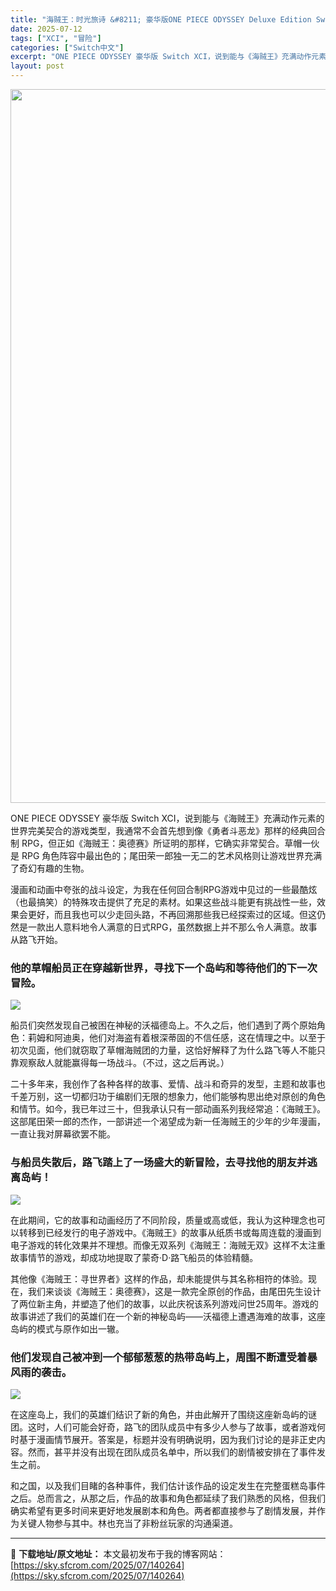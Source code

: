 ```yaml
---
title: "海贼王：时光旅诗 &#8211; 豪华版ONE PIECE ODYSSEY Deluxe Edition Switch XCI中文"
date: 2025-07-12
tags: ["XCI", "冒险"]
categories: ["Switch中文"]
excerpt: "ONE PIECE ODYSSEY 豪华版 Switch XCI，说到能与《海贼王》充满动作元素的世界完美契合的游戏类型，我通常不会首先想到像《勇者斗恶龙》那样的经典回合制 RPG，但正如《海贼王：奥德赛》所证明的那样，它确实非常契合。草帽一伙是 RPG 角色阵容中最出色的；尾田荣一郎独一无二的艺术&hellip;"
layout: post
---
```


<img class="aligncenter size-full wp-image-140265" src="https://sky.sfcrom.com/wp-content/uploads/2025/07/2025071212055518.webp" alt="" width="700" height="1142" />

ONE PIECE ODYSSEY 豪华版 Switch XCI，说到能与《海贼王》充满动作元素的世界完美契合的游戏类型，我通常不会首先想到像《勇者斗恶龙》那样的经典回合制 RPG，但正如《海贼王：奥德赛》所证明的那样，它确实非常契合。草帽一伙是 RPG 角色阵容中最出色的；尾田荣一郎独一无二的艺术风格则让游戏世界充满了奇幻有趣的生物。

漫画和动画中夸张的战斗设定，为我在任何回合制RPG游戏中见过的一些最酷炫（也最搞笑）的特殊攻击提供了充足的素材。如果这些战斗能更有挑战性一些，效果会更好，而且我也可以少走回头路，不再回溯那些我已经探索过的区域。但这仍然是一款出人意料地令人满意的日式RPG，虽然数据上并不那么令人满意。故事从路飞开始。
<h3>他的草帽船员正在穿越新世界，寻找下一个岛屿和等待他们的下一次冒险。</h3>
<img src="https://img-eshop.cdn.nintendo.net/i/21162968399081927eb60523ad95f2990fbecfe8df1632ef5261f732830cf1d0.jpg?w=1000" />

船员们突然发现自己被困在神秘的沃福德岛上。不久之后，他们遇到了两个原始角色：莉姆和阿迪奥，他们对海盗有着根深蒂固的不信任感，这在情理之中。以至于初次见面，他们就窃取了草帽海贼团的力量，这恰好解释了为什么路飞等人不能只靠观察敌人就能赢得每一场战斗。（不过，这之后再说。）

二十多年来，我创作了各种各样的故事、爱情、战斗和奇异的发型，主题和故事也千差万别，这一切都归功于编剧们无限的想象力，他们能够构思出绝对原创的角色和情节。如今，我已年过三十，但我承认只有一部动画系列我经常追：《海贼王》。这部尾田荣一郎的杰作，一部讲述一个渴望成为新一任海贼王的少年的少年漫画，一直让我对屏幕欲罢不能。
<h3>与船员失散后，路飞踏上了一场盛大的新冒险，去寻找他的朋友并逃离岛屿！</h3>
<img src="https://img-eshop.cdn.nintendo.net/i/8dfe0bc0f80066a8f04e673b4a1b1f966e80d23939803573004306540cffd8bf.jpg?w=1000" />

在此期间，它的故事和动画经历了不同阶段，质量或高或低，我认为这种理念也可以转移到已经发行的电子游戏中。《海贼王》的故事从纸质书或每周连载的漫画到电子游戏的转化效果并不理想。而像无双系列《海贼王：海贼无双》这样不太注重故事情节的游戏，却成功地提取了蒙奇·D·路飞船员的体验精髓。

其他像《海贼王：寻世界者》这样的作品，却未能提供与其名称相符的体验。现在，我们来谈谈《海贼王：奥德赛》，这是一款完全原创的作品，由尾田先生设计了两位新主角，并塑造了他们的故事，以此庆祝该系列游戏问世25周年。游戏的故事讲述了我们的英雄们在一个新的神秘岛屿——沃福德上遭遇海难的故事，这座岛屿的模式与原作如出一辙。
<h3>他们发现自己被冲到一个郁郁葱葱的热带岛屿上，周围不断遭受着暴风雨的袭击。</h3>
<img src="https://img-eshop.cdn.nintendo.net/i/b399c9dffc21d70cf5b5266d80cdba6553f0eea8a24a382a7d77f322489b2118.jpg?w=1000" />

在这座岛上，我们的英雄们结识了新的角色，并由此解开了围绕这座新岛屿的谜团。这时，人们可能会好奇，路飞的团队成员中有多少人参与了故事，或者游戏何时基于漫画情节展开。答案是，标题并没有明确说明，因为我们讨论的是非正史内容。然而，甚平并没有出现在团队成员名单中，所以我们的剧情被安排在了事件发生之前。

和之国，以及我们目睹的各种事件，我们估计该作品的设定发生在完整蛋糕岛事件之后。总而言之，从那之后，作品的故事和角色都延续了我们熟悉的风格，但我们确实希望有更多时间来更好地发展剧本和角色。两者都直接参与了剧情发展，并作为关键人物参与其中。林也充当了非粉丝玩家的沟通渠道。

---
📖 **下载地址/原文地址：** 本文最初发布于我的博客网站：[https://sky.sfcrom.com/2025/07/140264](https://sky.sfcrom.com/2025/07/140264)
